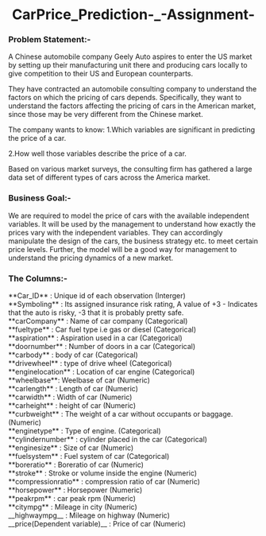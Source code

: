 <h1 align="center"> CarPrice_Prediction-_-Assignment-</ h1>

<h3>Problem Statement:-</h3>

A Chinese automobile company Geely Auto aspires to enter the US market by setting up their manufacturing unit there and producing cars locally to give competition to their US and European counterparts.

They have contracted an automobile consulting company to understand the factors on which the pricing of cars depends. Specifically, they want to understand the factors affecting the pricing of cars in the American market, since those may be very different from the Chinese market.

The company wants to know:
1.Which variables are significant in predicting the price of a car.

2.How well those variables describe the price of a car.

Based on various market surveys, the consulting firm has gathered a large data set of different types of cars across the America market.



<h3>Business Goal:-</h3>

We are required to model the price of cars with the available independent variables. It will be used by the management to understand how exactly the prices vary with the independent variables. They can accordingly manipulate the design of the cars, the business strategy etc. to meet certain price levels. Further, the model will be a good way for management to understand the pricing dynamics of a new market.

<h3>The Columns:-</h3>
**Car_ID** : Unique id of each observation (Interger)<br>
**Symboling** : Its assigned insurance risk rating, A value of +3 - Indicates that the auto is risky, -3 that it is probably pretty safe.<br>
**carCompany** : Name of car company (Categorical)<br>
**fueltype** : Car fuel type i.e gas or diesel (Categorical)<br>
**aspiration** : Aspiration used in a car (Categorical)<br>
**doornumber** : Number of doors in a car (Categorical)<br>
**carbody** : body of car (Categorical)<br>
**drivewheel** : type of drive wheel (Categorical)<br>
**enginelocation** : Location of car engine (Categorical)<br>
**wheelbase**: Weelbase of car (Numeric)<br>
**carlength** : Length of car (Numeric)<br>
**carwidth** : Width of car (Numeric)<br>
**carheight** : height of car (Numeric)<br>
**curbweight** : The weight of a car without occupants or baggage. (Numeric)<br>
**enginetype** : Type of engine. (Categorical)<br>
**cylindernumber** : cylinder placed in the car (Categorical)<br>
**enginesize** : Size of car (Numeric)<br>
**fuelsystem** : Fuel system of car (Categorical)<br>
**boreratio** : Boreratio of car (Numeric)<br>
**stroke** : Stroke or volume inside the engine (Numeric)<br>
**compressionratio** : compression ratio of car (Numeric)<br>
**horsepower** : Horsepower (Numeric)<br>
**peakrpm** : car peak rpm (Numeric)<br>
**citympg** : Mileage in city (Numeric)<br>
__highwaympg__ : Mileage on highway (Numeric)<br>
__price(Dependent variable)__ : Price of car (Numeric)<br>
